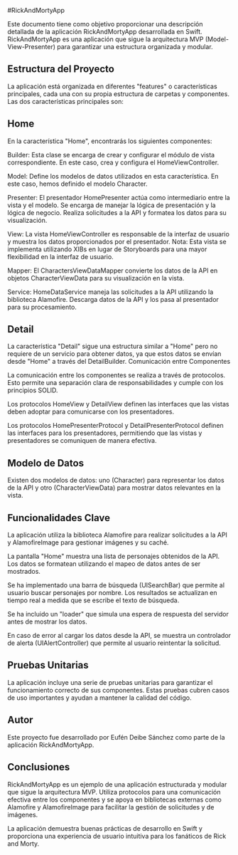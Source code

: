 #RickAndMortyApp

Este documento tiene como objetivo proporcionar una descripción detallada de la aplicación RickAndMortyApp desarrollada en Swift. RickAndMortyApp es una aplicación que sigue la arquitectura MVP (Model-View-Presenter) para garantizar una estructura organizada y modular.

Estructura del Proyecto
-----------------------

La aplicación está organizada en diferentes "features" o características principales, cada una con su propia estructura de carpetas y componentes. Las dos características principales son:

Home
----

En la característica "Home", encontrarás los siguientes componentes:

Builder: Esta clase se encarga de crear y configurar el módulo de vista correspondiente. En este caso, crea y configura el HomeViewController.

Model: Define los modelos de datos utilizados en esta característica. En este caso, hemos definido el modelo Character.

Presenter: El presentador HomePresenter actúa como intermediario entre la vista y el modelo. Se encarga de manejar la lógica de presentación y la lógica de negocio. Realiza solicitudes a la API y formatea los datos para su visualización.

View: La vista HomeViewController es responsable de la interfaz de usuario y muestra los datos proporcionados por el presentador. Nota: Esta vista se implementa utilizando XIBs en lugar de Storyboards para una mayor flexibilidad en la interfaz de usuario.

Mapper: El CharactersViewDataMapper convierte los datos de la API en objetos CharacterViewData para su visualización en la vista.

Service: HomeDataService maneja las solicitudes a la API utilizando la biblioteca Alamofire. Descarga datos de la API y los pasa al presentador para su procesamiento.

Detail
------

La característica "Detail" sigue una estructura similar a "Home" pero no requiere de un servicio para obtener datos, ya que estos datos se envían desde "Home" a través del DetailBuilder.
Comunicación entre Componentes

La comunicación entre los componentes se realiza a través de protocolos. Esto permite una separación clara de responsabilidades y cumple con los principios SOLID.

Los protocolos HomeView y DetailView definen las interfaces que las vistas deben adoptar para comunicarse con los presentadores.

Los protocolos HomePresenterProtocol y DetailPresenterProtocol definen las interfaces para los presentadores, permitiendo que las vistas y presentadores se comuniquen de manera efectiva.

Modelo de Datos
---------------

Existen dos modelos de datos: uno (Character) para representar los datos de la API y otro (CharacterViewData) para mostrar datos relevantes en la vista.

Funcionalidades Clave
---------------------

La aplicación utiliza la biblioteca Alamofire para realizar solicitudes a la API y AlamofireImage para gestionar imágenes y su caché.

La pantalla "Home" muestra una lista de personajes obtenidos de la API. Los datos se formatean utilizando el mapeo de datos antes de ser mostrados.

Se ha implementado una barra de búsqueda (UISearchBar) que permite al usuario buscar personajes por nombre. Los resultados se actualizan en tiempo real a medida que se escribe el texto de búsqueda.

Se ha incluido un "loader" que simula una espera de respuesta del servidor antes de mostrar los datos.

En caso de error al cargar los datos desde la API, se muestra un controlador de alerta (UIAlertController) que permite al usuario reintentar la solicitud.

Pruebas Unitarias
-----------------

La aplicación incluye una serie de pruebas unitarias para garantizar el funcionamiento correcto de sus componentes. Estas pruebas cubren casos de uso importantes y ayudan a mantener la calidad del código.

Autor
-----

Este proyecto fue desarrollado por Eufén Deibe Sánchez como parte de la aplicación RickAndMortyApp.

Conclusiones
------------

RickAndMortyApp es un ejemplo de una aplicación estructurada y modular que sigue la arquitectura MVP. Utiliza protocolos para una comunicación efectiva entre los componentes y se apoya en bibliotecas externas como Alamofire y AlamofireImage para facilitar la gestión de solicitudes y de imágenes.

La aplicación demuestra buenas prácticas de desarrollo en Swift y proporciona una experiencia de usuario intuitiva para los fanáticos de Rick and Morty.

